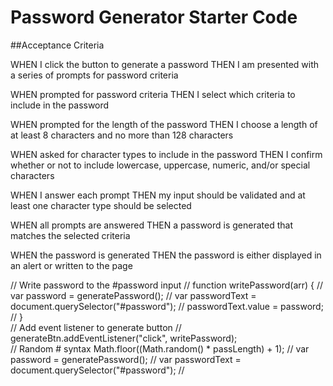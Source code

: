 # Password Generator Starter Code


##Acceptance Criteria

WHEN I click the button to generate a password
THEN I am presented with a series of prompts for password criteria

WHEN prompted for password criteria
THEN I select which criteria to include in the password

WHEN prompted for the length of the password
THEN I choose a length of at least 8 characters and no more than 128 characters

WHEN asked for character types to include in the password
THEN I confirm whether or not to include lowercase, uppercase, numeric, and/or special characters

WHEN I answer each prompt
THEN my input should be validated and at least one character type should be selected

WHEN all prompts are answered
THEN a password is generated that matches the selected criteria

WHEN the password is generated
THEN the password is either displayed in an alert or written to the page

//  Write password to the #password input
// function writePassword(arr) {
//   var password = generatePassword();
//   var passwordText = document.querySelector("#password");
//   passwordText.value = password;
// }  
//  Add event listener to generate button
// generateBtn.addEventListener("click", writePassword);  
//  Random # syntax Math.floor((Math.random() * passLength) + 1);
// var password = generatePassword();
// var passwordText = document.querySelector("#password");
// 